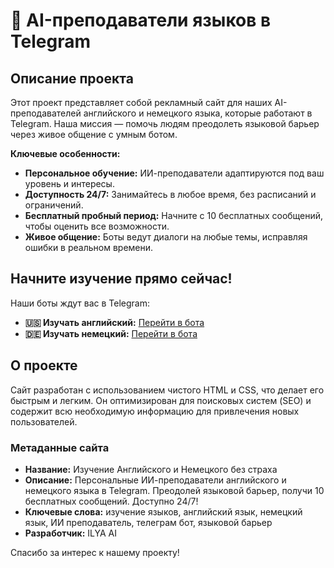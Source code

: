 # 🚀 AI-преподаватели языков в Telegram

## Описание проекта

Этот проект представляет собой рекламный сайт для наших AI-преподавателей английского и немецкого языка, которые работают в Telegram. Наша миссия — помочь людям преодолеть языковой барьер через живое общение с умным ботом.

**Ключевые особенности:**
* **Персональное обучение:** ИИ-преподаватели адаптируются под ваш уровень и интересы.
* **Доступность 24/7:** Занимайтесь в любое время, без расписаний и ограничений.
* **Бесплатный пробный период:** Начните с 10 бесплатных сообщений, чтобы оценить все возможности.
* **Живое общение:** Боты ведут диалоги на любые темы, исправляя ошибки в реальном времени.

## Начните изучение прямо сейчас!

Наши боты ждут вас в Telegram:

* **🇺🇸 Изучать английский:** [Перейти в бота](https://t.me/behappy_eng_bot)
* **🇩🇪 Изучать немецкий:** [Перейти в бота](https://t.me/behappy_de_bot)

## О проекте

Сайт разработан с использованием чистого HTML и CSS, что делает его быстрым и легким. Он оптимизирован для поисковых систем (SEO) и содержит всю необходимую информацию для привлечения новых пользователей.

### Метаданные сайта

* **Название:** Изучение Английского и Немецкого без страха
* **Описание:** Персональные ИИ-преподаватели английского и немецкого языка в Telegram. Преодолей языковой барьер, получи 10 бесплатных сообщений. Доступно 24/7!
* **Ключевые слова:** изучение языков, английский язык, немецкий язык, ИИ преподаватель, телеграм бот, языковой барьер
* **Разработчик:** ILYA AI

Спасибо за интерес к нашему проекту!
